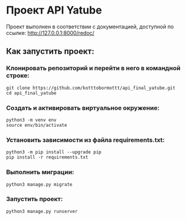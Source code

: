 # Проект API Yatube
Проект выполнен в соответствии с документацией, доступной по ссылке: http://127.0.0.1:8000/redoc/


## Как запустить проект:
### Клонировать репозиторий и перейти в него в командной строке:
```
git clone https://github.com/kotttobormottt/api_final_yatube.git
cd api_final_yatube
```
### Cоздать и активировать виртуальное окружение:
```
python3 -m venv env
source env/bin/activate
```
### Установить зависимости из файла requirements.txt:
```
python3 -m pip install --upgrade pip
pip install -r requirements.txt
```
### Выполнить миграции:
```
python3 manage.py migrate
```
### Запустить проект:
```
python3 manage.py runserver
```
